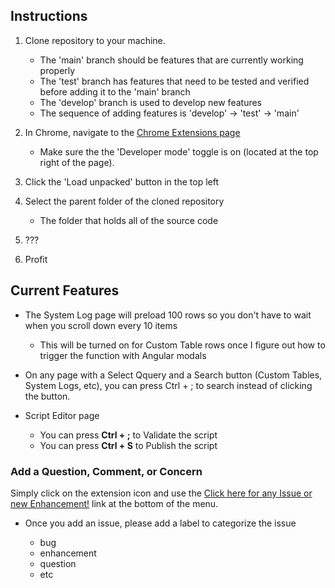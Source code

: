 ## Instructions

1. Clone repository to your machine.

    * The 'main' branch should be features that are currently working properly
    * The 'test' branch has features that need to be tested and verified before adding it to the 'main' branch
    * The 'develop' branch is used to develop new features
    * The sequence of adding features is 'develop' -> 'test' -> 'main'

2. In Chrome, navigate to the [Chrome Extensions page](chrome://extensions)

    * Make sure the the 'Developer mode' toggle is on (located at the top right of the page).

3. Click the 'Load unpacked' button in the top left

4. Select the parent folder of the cloned repository 

    * The folder that holds all of the source code

5. ???

6. Profit

## Current Features

* The System Log page will preload 100 rows so you don't have to wait when you scroll down every 10 items

    * This will be turned on for Custom Table rows once I figure out how to trigger the function with Angular modals

* On any page with a Select Qquery and a Search button (Custom Tables, System Logs, etc), you can press Ctrl + ; to search instead of clicking the button.

* Script Editor page

    * You can press **Ctrl + ;** to Validate the script
    * You can press **Ctrl + S** to Publish the script 

### Add a Question, Comment, or Concern

Simply click on the extension icon and use the [Click here for any Issue or new Enhancement!](https://github.com/brandon-jackson-ccg/ccg_aw_plus/issues) link at the bottom of the menu.
    
* Once you add an issue, please add a label to categorize the issue

    * bug
    * enhancement
    * question
    * etc

